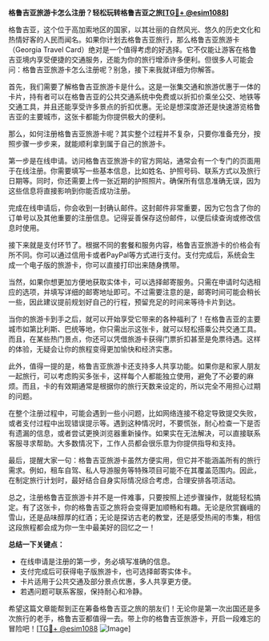 **格鲁吉亚旅游卡怎么注册？轻松玩转格鲁吉亚之旅[[TG💪+ @esim1088](https://t.me/s/esim1088)]**

格鲁吉亚，这个位于高加索地区的国家，以其壮丽的自然风光、悠久的历史文化和热情好客的人民而闻名。如果你计划去格鲁吉亚旅行，那么格鲁吉亚旅游卡（Georgia Travel Card）绝对是一个值得考虑的好选择。它不仅能让游客在格鲁吉亚境内享受便捷的交通服务，还能为你的旅行增添许多便利。但很多人可能会问：格鲁吉亚旅游卡怎么注册呢？别急，接下来我就详细为你解答。

首先，我们需要了解格鲁吉亚旅游卡是什么。这是一张集交通和旅游优惠于一体的卡片，持有者可以在格鲁吉亚的公共交通系统中免费或以折扣价乘坐公交、地铁等交通工具，并且还能享受许多景点的折扣优惠。无论是想深度游还是快速游览格鲁吉亚的主要城市，这张卡都能为你提供极大的便利。

那么，如何注册格鲁吉亚旅游卡呢？其实整个过程并不复杂，只要你准备充分，按照步骤一步步来，就能顺利拿到属于自己的旅游卡。

第一步是在线申请。访问格鲁吉亚旅游卡的官方网站，通常会有一个专门的页面用于在线注册。你需要填写一些基本信息，比如姓名、护照号码、联系方式以及旅行日期等。同时，你还需要上传一张近期的护照照片。确保所有信息准确无误，因为这些信息将直接影响到你能否成功注册。

完成在线申请后，你会收到一封确认邮件。这封邮件非常重要，因为它包含了你的订单号以及其他重要的注册信息。记得妥善保存这份邮件，以便后续查询或修改信息时使用。

接下来就是支付环节了。根据不同的套餐和服务内容，格鲁吉亚旅游卡的价格会有所不同。你可以通过信用卡或者PayPal等方式进行支付。支付完成后，系统会生成一个电子版的旅游卡，你可以直接打印出来随身携带。

当然，如果你想更加方便地获取实体卡，可以选择邮寄服务。只需在申请时勾选相应的选项，并填写详细的邮寄地址即可。不过需要注意的是，邮寄时间可能会稍长一些，因此建议提前规划好自己的行程，预留充足的时间来等待卡片到达。

当你的旅游卡到手之后，就可以开始享受它带来的各种福利了！在格鲁吉亚的主要城市如第比利斯、巴统等地，你只需出示这张卡，就可以轻松搭乘公共交通工具。而且，在某些热门景点，你还可以凭借旅游卡获得门票折扣甚至是免票待遇。这样的体验，无疑会让你的旅程变得更加愉快和经济实惠。

此外，值得一提的是，格鲁吉亚旅游卡还支持多人共享功能。如果你是和家人朋友一起旅行，可以考虑购买多张卡，这样每个人都能独立使用，避免了不必要的麻烦。而且，卡的有效期通常是根据你的旅行天数来设定的，所以完全不用担心过期的问题。

在整个注册过程中，可能会遇到一些小问题，比如网络连接不稳定导致提交失败，或者支付过程中出现错误提示等。遇到这种情况时，不要慌张，耐心检查一下是否有遗漏的信息，或者尝试更换浏览器重新操作。如果实在无法解决，可以直接联系客服寻求帮助。大多数情况下，工作人员都会很乐意为你提供指导和支持。

最后，提醒大家一句：格鲁吉亚旅游卡虽然方便实用，但它并不能涵盖所有的旅行需求。例如，租车自驾、私人导游服务等特殊项目可能不在其覆盖范围内。因此，在制定旅行计划时，最好结合自身实际情况综合考虑，合理安排各项活动。

总之，注册格鲁吉亚旅游卡并不是一件难事，只要按照上述步骤操作，就能轻松搞定。有了这张卡，你的格鲁吉亚之旅将会变得更加顺畅和有趣。无论是欣赏巍峨的雪山，还是品味醇厚的红酒；无论是探访古老的教堂，还是感受热闹的市集，相信这段旅程都会成为你一生中最美好的回忆之一！

**总结一下关键点：**
- 在线申请是注册的第一步，务必填写准确的信息。
- 支付完成后可获得电子版旅游卡，也可选择邮寄实体卡。
- 卡片适用于公共交通及部分景点优惠，多人共享更方便。
- 若遇问题可联系客服，保持耐心和冷静。

希望这篇文章能帮到正在筹备格鲁吉亚之旅的朋友们！无论你是第一次出国还是多次旅行的老手，格鲁吉亚都值得一去。带上你的格鲁吉亚旅游卡，开启一段难忘的冒险吧！[[TG💪+ @esim1088](https://t.me/s/esim1088) ![Image](https://i.postimg.cc/4NQfJmqS/Snipaste-2025-05-13-00-14-12.png)]